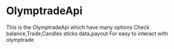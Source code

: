 # OlymptradeApi
This is the OlymptradeApi which have many options Check balance,Trade,Candles sticks data,payout For easy to interact with olymptrade
